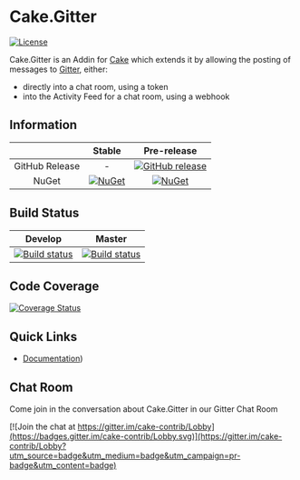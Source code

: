 # Cake.Gitter

[![License](http://img.shields.io/:license-mit-blue.svg)](http://cake-contrib.mit-license.org)

Cake.Gitter is an Addin for [Cake](http://cakebuild.net/) which extends it by allowing the posting of messages to [Gitter](https://gitter.im), either:

- directly into a chat room, using a token
- into the Activity Feed for a chat room, using a webhook

## Information

| |Stable|Pre-release|
|:--:|:--:|:--:|
|GitHub Release|-|[![GitHub release](https://img.shields.io/github/release/cake-contrib/Cake.Gitter.svg)](https://github.com/cake-contrib/Cake.Gitter/releases/latest)|
|NuGet|[![NuGet](https://img.shields.io/nuget/v/Cake.Gitter.svg)](https://www.nuget.org/packages/Cake.Gitter)|[![NuGet](https://img.shields.io/nuget/vpre/Cake.Gitter.svg)](https://www.nuget.org/packages/Cake.Gitter)|

## Build Status

|Develop|Master|
|:--:|:--:|
|[![Build status](https://ci.appveyor.com/api/projects/status/gye76697ak6xffhg/branch/develop?svg=true)](https://ci.appveyor.com/project/cakecontrib/cake-gitter/branch/develop)|[![Build status](https://ci.appveyor.com/api/projects/status/gye76697ak6xffhg/branch/develop?svg=true)](https://ci.appveyor.com/project/cakecontrib/cake-gitter/branch/master)|

## Code Coverage

[![Coverage Status](https://coveralls.io/repos/github/cake-contrib/Cake.Gitter/badge.svg)](https://coveralls.io/github/cake-contrib/Cake.Gitter)

## Quick Links

- [Documentation](https://cake-contrib.github.io/Cake.Gitter/))

## Chat Room
Come join in the conversation about Cake.Gitter in our Gitter Chat Room

[![Join the chat at https://gitter.im/cake-contrib/Lobby](https://badges.gitter.im/cake-contrib/Lobby.svg)](https://gitter.im/cake-contrib/Lobby?utm_source=badge&utm_medium=badge&utm_campaign=pr-badge&utm_content=badge)
